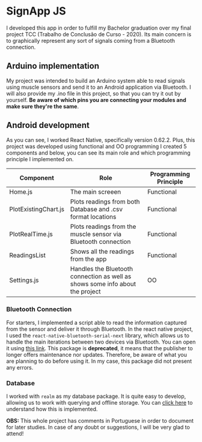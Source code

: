 # SignApp JS
I developed this app in order to fulfill my Bachelor graduation over my final project TCC (Trabalho de Conclusão de Curso - 2020). 
Its main concern is to graphically represent any sort of signals coming from a Bluetooth connection. 

## Arduino implementation
My project was intended to build an Arduino system able to read signals using muscle sensors and send it to an Android application via Bluetooth.
I will also provide my .ino file in this project, so that you can try it out by yourself. 
**Be aware of which pins you are connecting your modules and make sure they're the same**.

## Android development 
As you can see, I worked React Native, specifically version 0.62.2. Plus, this project was developed using functional and OO programming
I created 5 components and below, you can see its main role and which programming principle I implemented on. 

|Component|Role|Programming Principle|
|----------------|-------------------------------|-----------------------------|
|Home.js|The main screeen|Functional|
|PlotExistingChart.js|Plots readings from both Database and .csv format locations|Functional|
|PlotRealTime.js|Plots readings from the muscle sensor via Bluetooth connection|Functional|
|ReadingsList|Shows all the readings from the app|Functional|
|Settings.js|Handles the Bluetooth connection as well as shows some info about the project|OO|

### Bluetooth Connection
For starters, I implemented a script able to read the information captured from the sensor and deliver it through Bluetooth.
In the react native project, I used the `react-native-bluetooth-serial-next` library,
which allows us to handle the main iterations between two devices via Bluetooth. 
You can open it using [this link](https://github.com/nuttawutmalee/react-native-bluetooth-serial-next).
This package is **deprecated**, it means that the publisher to longer offers maintenance nor updates.
Therefore, be aware of what you are planning to do before using it. In my case, this package did not present any errors.

### Database
I worked with `realm` as my database package. 
It is quite easy to develop, allowing us to work with querying and offline storage. 
You can [click here](https://realm.io/products/realm-database) to understand how this is implemented.

**OBS:** This whole project has comments in Portuguese in order to document for later studies.
In case of any doubt or suggestions, I will be very glad to attend! 
